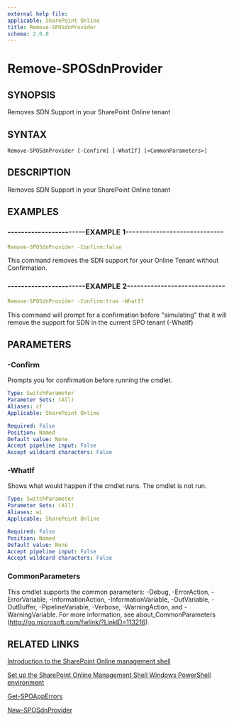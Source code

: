 ```yaml
---
external help file: 
applicable: SharePoint Online
title: Remove-SPOSdnProvider
schema: 2.0.0
---
```


# Remove-SPOSdnProvider

## SYNOPSIS
Removes SDN Support in your SharePoint Online tenant


## SYNTAX

```
Remove-SPOSdnProvider [-Confirm] [-WhatIf] [<CommonParameters>]
```

## DESCRIPTION
Removes SDN Support in your SharePoint Online tenant


## EXAMPLES

### -----------------------EXAMPLE 1-----------------------------
```yaml
Remove-SPOSdnProvider -Confirm:false
```

This command removes the SDN support for your Online Tenant without Confirmation.

### -----------------------EXAMPLE 2-----------------------------
```yaml
Remove-SPOSdnProvider -Confirm:true -WhatIf
```

This command will prompt for a confirmation before "simulating" that it will remove the support for SDN in the current SPO tenant (-WhatIf)




## PARAMETERS

### -Confirm
Prompts you for confirmation before running the cmdlet.

```yaml
Type: SwitchParameter
Parameter Sets: (All)
Aliases: cf
Applicable: SharePoint Online

Required: False
Position: Named
Default value: None
Accept pipeline input: False
Accept wildcard characters: False
```

### -WhatIf
Shows what would happen if the cmdlet runs.
The cmdlet is not run.

```yaml
Type: SwitchParameter
Parameter Sets: (All)
Aliases: wi
Applicable: SharePoint Online

Required: False
Position: Named
Default value: None
Accept pipeline input: False
Accept wildcard characters: False
```

### CommonParameters
This cmdlet supports the common parameters: -Debug, -ErrorAction, -ErrorVariable, -InformationAction, -InformationVariable, -OutVariable, -OutBuffer, -PipelineVariable, -Verbose, -WarningAction, and -WarningVariable. For more information, see about_CommonParameters (http://go.microsoft.com/fwlink/?LinkID=113216).



## RELATED LINKS
[Introduction to the SharePoint Online management shell]()

[Set up the SharePoint Online Management Shell Windows PowerShell environment]()

[Get-SPOAppErrors](Get-SPOAppErrors.md)

[New-SPOSdnProvider](New-SPOSdnProvider.md)